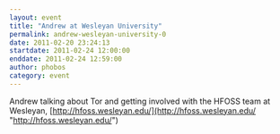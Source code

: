 ```yaml
---
layout: event
title: "Andrew at Wesleyan University"
permalink: andrew-wesleyan-university-0
date: 2011-02-20 23:24:13
startdate: 2011-02-24 12:00:00
enddate: 2011-02-24 12:59:00
author: phobos
category: event
---
```


Andrew talking about Tor and getting involved with the HFOSS team at Wesleyan, [http://hfoss.wesleyan.edu/](http://hfoss.wesleyan.edu/ "http://hfoss.wesleyan.edu/")
